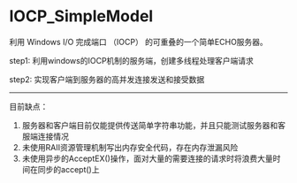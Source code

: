 # IOCP_SimpleModel

利用 Windows I/O 完成端口 （IOCP） 的可重叠的一个简单ECHO服务器。



step1: 利用windows的IOCP机制的服务端，创建多线程处理客户端请求

step2: 实现客户端到服务器的高并发连接发送和接受数据


---

目前缺点：

1. 服务器和客户端目前仅能提供传送简单字符串功能，并且只能测试服务器和客服端连接情况
2. 未使用RAII资源管理机制写出内存安全代码，存在内存泄漏风险
3. 未使用异步的AcceptEX()操作，面对大量的需要连接的请求时将浪费大量时间在同步的accept()上
